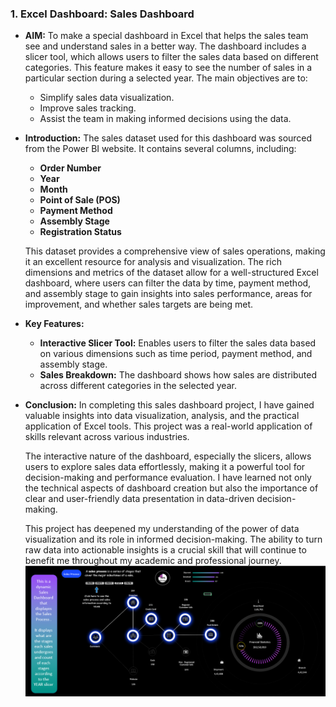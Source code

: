 ### 1. **Excel Dashboard: Sales Dashboard**
   - **AIM:** 
     To make a special dashboard in Excel that helps the sales team see and understand sales in a better way. The dashboard includes a slicer tool, which allows users to filter the sales data based on different categories. This feature makes it easy to see the number of sales in a particular section during a selected year. The main objectives are to:
     - Simplify sales data visualization.
     - Improve sales tracking.
     - Assist the team in making informed decisions using the data.

   - **Introduction:**
     The sales dataset used for this dashboard was sourced from the Power BI website. It contains several columns, including:
     - **Order Number**
     - **Year**
     - **Month**
     - **Point of Sale (POS)**
     - **Payment Method**
     - **Assembly Stage**
     - **Registration Status**

     This dataset provides a comprehensive view of sales operations, making it an excellent resource for analysis and visualization. The rich dimensions and metrics of the dataset allow for a well-structured Excel dashboard, where users can filter the data by time, payment method, and assembly stage to gain insights into sales performance, areas for improvement, and whether sales targets are being met.

   - **Key Features:**
     - **Interactive Slicer Tool:** Enables users to filter the sales data based on various dimensions such as time period, payment method, and assembly stage.
     - **Sales Breakdown:** The dashboard shows how sales are distributed across different categories in the selected year.

   - **Conclusion:**
     In completing this sales dashboard project, I have gained valuable insights into data visualization, analysis, and the practical application of Excel tools. This project was a real-world application of skills relevant across various industries.

     The interactive nature of the dashboard, especially the slicers, allows users to explore sales data effortlessly, making it a powerful tool for decision-making and performance evaluation. I have learned not only the technical aspects of dashboard creation but also the importance of clear and user-friendly data presentation in data-driven decision-making.

     This project has deepened my understanding of the power of data visualization and its role in informed decision-making. The ability to turn raw data into actionable insights is a crucial skill that will continue to benefit me throughout my academic and professional journey.
   ![Dashboard](Dashboard1.png)

